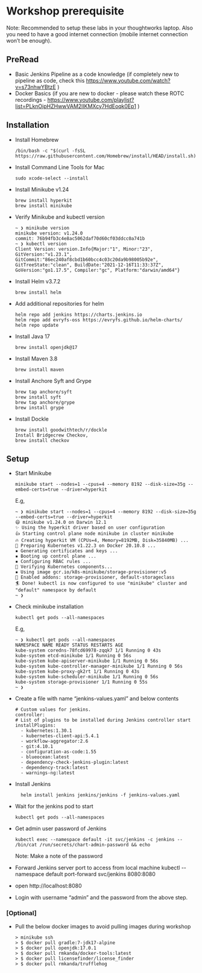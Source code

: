 # Workshop prerequisite

Note: Recommended to setup these labs in your thoughtworks laptop. Also you need to have a good internet connection (mobile internet connection won’t be enough).

## PreRead

- Basic Jenkins Pipeline as a code knowledge (if completely new to pipeline as code, check this https://www.youtube.com/watch?v=s73nhwYBtzE )
- Docker Basics (if you are new to docker - please watch these ROTC recordings - https://www.youtube.com/playlist?list=PLknOipHZHwwVAM2lIKMXcy7HdEoqk0Ep1 )

## Installation

- Install Homebrew

  ```
  /bin/bash -c "$(curl -fsSL https://raw.githubusercontent.com/Homebrew/install/HEAD/install.sh)"
  ```

- Install Command Line Tools for Mac

  ```
  sudo xcode-select --install
  ```

- Install Minikube v1.24

  ```
  brew install hyperkit
  brew install minikube
  ```

- Verify Minikube and kubectl version

  ```
  ~ ❯ minikube version
  minikube version: v1.24.0
  commit: 76b94fb3c4e8ac5062daf70d60cf03ddcc0a741b
  ~ ❯ kubectl version
  Client Version: version.Info{Major:"1", Minor:"23", GitVersion:"v1.23.1", GitCommit:"86ec240af8cbd1b60bcc4c03c20da9b98005b92e", GitTreeState:"clean", BuildDate:"2021-12-16T11:33:37Z", GoVersion:"go1.17.5", Compiler:"gc", Platform:"darwin/amd64"}
  ```

- Install Helm v3.7.2
  ```
  brew install helm
  ```
- Add additional repositories for helm
  ```
  helm repo add jenkins https://charts.jenkins.io
  helm repo add evryfs-oss https://evryfs.github.io/helm-charts/
  helm repo update
  ```
- Install Java 17

  ```
  brew install openjdk@17
  ```

- Install Maven 3.8

  ```
  brew install maven
  ```

- Install Anchore Syft and Grype

  ```
  brew tap anchore/syft
  brew install syft
  brew tap anchore/grype
  brew install grype
  ```

- Install Dockle

  ```
  brew install goodwithtech/r/dockle
  Install Bridgecrew Checkov,
  brew install checkov
  ```

## Setup

- Start Minikube

  ```
  minikube start --nodes=1 --cpus=4 --memory 8192 --disk-size=35g --embed-certs=true --driver=hyperkit
  ```

  E.g,

  ```
  ~ ❯ minikube start --nodes=1 --cpus=4 --memory 8192 --disk-size=35g --embed-certs=true --driver=hyperkit
  😄 minikube v1.24.0 on Darwin 12.1
  ✨ Using the hyperkit driver based on user configuration
  👍 Starting control plane node minikube in cluster minikube
  🔥 Creating hyperkit VM (CPUs=4, Memory=8192MB, Disk=35840MB) ...
  🐳 Preparing Kubernetes v1.22.3 on Docker 20.10.8 ...
  ▪ Generating certificates and keys ...
  ▪ Booting up control plane ...
  ▪ Configuring RBAC rules ...
  🔎 Verifying Kubernetes components...
  ▪ Using image gcr.io/k8s-minikube/storage-provisioner:v5
  🌟 Enabled addons: storage-provisioner, default-storageclass
  🏄 Done! kubectl is now configured to use "minikube" cluster and "default" namespace by default
  ~ ❯
  ```

- Check minikube installation

  ```
  kubectl get pods --all-namespaces
  ```

  E.g,

  ```
  ~ ❯ kubectl get pods --all-namespaces
  NAMESPACE NAME READY STATUS RESTARTS AGE
  kube-system coredns-78fcd69978-zqqk7 1/1 Running 0 43s
  kube-system etcd-minikube 1/1 Running 0 56s
  kube-system kube-apiserver-minikube 1/1 Running 0 56s
  kube-system kube-controller-manager-minikube 1/1 Running 0 56s
  kube-system kube-proxy-gk2rt 1/1 Running 0 43s
  kube-system kube-scheduler-minikube 1/1 Running 0 56s
  kube-system storage-provisioner 1/1 Running 0 55s
  ~ ❯
  ```

- Create a file with name “jenkins-values.yaml” and below contents

  ```
  # Custom values for jenkins.
  controller:
  # List of plugins to be installed during Jenkins controller start
  installPlugins:
    - kubernetes:1.30.1
    - kubernetes-client-api:5.4.1
    - workflow-aggregator:2.6
    - git:4.10.1
    - configuration-as-code:1.55
    - blueocean:latest
    - dependency-check-jenkins-plugin:latest
    - dependency-track:latest
    - warnings-ng:latest
  ```

- Install Jenkins

  ```
    helm install jenkins jenkins/jenkins -f jenkins-values.yaml
  ```

- Wait for the jenkins pod to start

  ```
  kubectl get pods --all-namespaces
  ```

- Get admin user password of Jenkins

  ```
  kubectl exec --namespace default -it svc/jenkins -c jenkins -- /bin/cat /run/secrets/chart-admin-password && echo
  ```

  Note: Make a note of the password

- Forward Jenkins server port to access from local machine
  kubectl --namespace default port-forward svc/jenkins 8080:8080
- open http://localhost:8080
- Login with username “admin” and the password from the above step.

### [Optional]

- Pull the below docker images to avoid pulling images during workshop
  ```
  > minikube ssh
  > $ docker pull gradle:7-jdk17-alpine
  > $ docker pull openjdk:17.0.1
  > $ docker pull rmkanda/docker-tools:latest
  > $ docker pull licensefinder/license_finder
  > $ docker pull rmkanda/trufflehog
  ```
